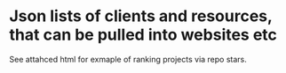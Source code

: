 # Json lists of clients and resources, that can be pulled into websites etc

See attahced html for exmaple of ranking projects via repo stars.
